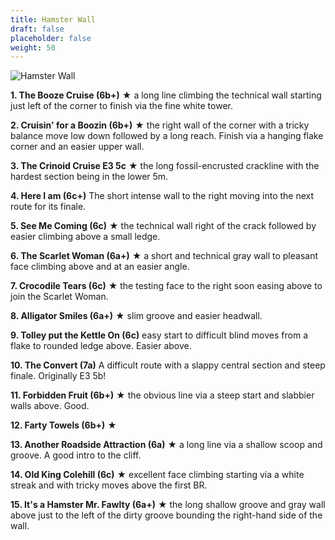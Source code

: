 ```yaml
---
title: Hamster Wall
draft: false
placeholder: false
weight: 50
---
```


![Hamster Wall](/img/peak/matlock/colehill-hamster-wall.jpg)

**1. The Booze Cruise (6b+)** ★ a long line climbing the technical wall starting just left of the corner to finish via the fine white tower.

**2. Cruisin' for a Boozin (6b+)** ★ the right wall of the corner with a tricky balance move low down followed by a long reach. Finish via a hanging flake corner and an easier upper wall.

**3. The Crinoid Cruise E3 5c** ★ the long fossil-encrusted crackline with the hardest section being in the lower 5m.

**4. Here I am (6c+)** The short intense wall to the right moving into the next route for its finale.

**5. See Me Coming (6c)** ★ the technical wall right of the crack followed by easier climbing above a small ledge.

**6. The Scarlet Woman (6a+)** ★ a short and technical gray wall to pleasant face climbing above and at an easier angle.

**7. Crocodile Tears (6c)** ★ the testing face to the right soon easing above to join the Scarlet Woman.

**8. Alligator Smiles (6a+)** ★ slim groove and easier headwall.

**9. Tolley put the Kettle On (6c)** easy start to difficult blind moves from a flake to rounded ledge above. Easier above.

**10. The Convert (7a)** A difficult route with a slappy central section and steep finale. Originally E3 5b!

**11. Forbidden Fruit (6b+)** ★ the obvious line via a steep start and slabbier walls above. Good.

**12. Farty Towels (6b+)** &starf;

**13. Another Roadside Attraction (6a)** ★ a long line via a shallow scoop and groove. A good intro to the cliff.

**14. Old King Colehill (6c)** ★ excellent face climbing starting via a white streak and with tricky moves above the first BR.

**15. It's a Hamster Mr. Fawlty (6a+)** ★ the long shallow groove and gray wall above just to the left of the dirty groove bounding the right-hand side of the wall.

